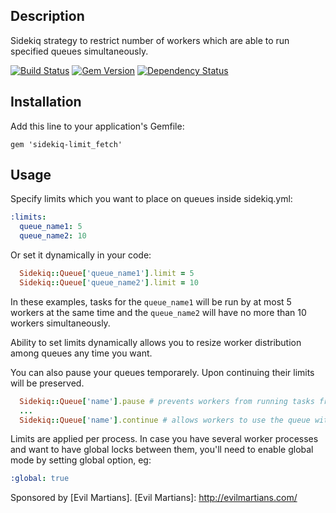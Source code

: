 ## Description

Sidekiq strategy to restrict number of workers
which are able to run specified queues simultaneously.

[![Build
Status](https://secure.travis-ci.org/brainopia/sidekiq-limit_fetch.png)](http://travis-ci.org/brainopia/sidekiq-limit_fetch)
[![Gem
Version](https://badge.fury.io/rb/sidekiq-limit_fetch.png)](http://badge.fury.io/rb/sidekiq-limit_fetch)
[![Dependency
Status](https://gemnasium.com/brainopia/sidekiq-limit_fetch.png)](https://gemnasium.com/sidekiq-limit_fetch)

## Installation

Add this line to your application's Gemfile:

    gem 'sidekiq-limit_fetch'

## Usage

Specify limits which you want to place on queues inside sidekiq.yml:

```yaml
:limits:
  queue_name1: 5
  queue_name2: 10
```

Or set it dynamically in your code:
```ruby
  Sidekiq::Queue['queue_name1'].limit = 5
  Sidekiq::Queue['queue_name2'].limit = 10
```

In these examples, tasks for the ```queue_name1``` will be run by at most 5
workers at the same time and the ```queue_name2``` will have no more than 10
workers simultaneously.

Ability to set limits dynamically allows you to resize worker
distribution among queues any time you want.

You can also pause your queues temporarely. Upon continuing their limits
will be preserved.

```ruby
  Sidekiq::Queue['name'].pause # prevents workers from running tasks from this queue
  ...
  Sidekiq::Queue['name'].continue # allows workers to use the queue with the same limit
```

Limits are applied per process. In case you have several worker
processes and want to have global locks between them, you'll need to
enable global mode by setting global option, eg:

```yaml
:global: true
```

Sponsored by [Evil Martians].
[Evil Martians]: http://evilmartians.com/

